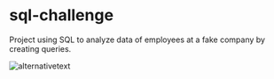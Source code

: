 # sql-challenge
Project using SQL to analyze data of employees at a fake company by creating queries.

![alternativetext](EmployeeSQL/ERD_image/QuickDBD-export(1).png)
